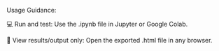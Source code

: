 
Usage Guidance:

💻 Run and test: Use the .ipynb file in Jupyter or Google Colab.

📄 View results/output only: Open the exported .html file in any browser.
